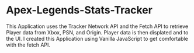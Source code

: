 # Apex-Legends-Stats-Tracker
This Application uses the Tracker Network API and the Fetch API to retrieve Player data from Xbox, PSN, and Origin. Player data is then displated and to the UI. 
I created this Application using Vanilla JavaScript to get comfortable with the fetch API. 
